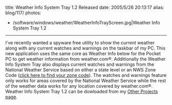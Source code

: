 title: Weather Info System Tray 1.2 Released
date: 2005/5/26 20:13:17
alias: blog/117/
photos:
- /software/windows/weather/WeatherInfoTrayScreen.jpg|Weather Info System Tray 1.2
---
I've recently wanted a spyware free utility to show the current weather along with any current watches and warnings on the taskbar of my PC. This new application uses the same core as Weather Info below for the Pocket PC to get weather information from weather.com®. Additionally the Weather Info System Tray also displays current watches and warnings from the National Weather Service based on either a state level or an NWS Zone Code ([click here to find your zone code](http://weather.gov/alerts/)). The watches and warnings feature only works for areas covered by the National Weather Service while the rest of the weather data works for any location covered by weather.com®.  Weather Info System Tray 1.2 can be dowloaded from my [Other Projects page](OtherProjects.aspx).
